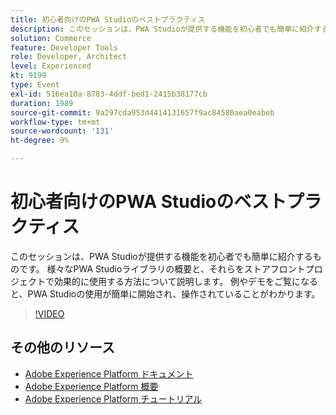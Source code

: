 ```yaml
---
title: 初心者向けのPWA Studioのベストプラクティス
description: このセッションは、PWA Studioが提供する機能を初心者でも簡単に紹介するものです。 様々なPWA Studioライブラリの概要と、それらをストアフロントプロジェクトで効果的に使用する方法について説明します。 例やデモをご覧になると、PWA Studioの使用が簡単に開始され、操作されていることがわかります。
solution: Commerce
feature: Developer Tools
role: Developer, Architect
level: Experienced
kt: 9199
type: Event
exl-id: 516ea10a-8783-4ddf-bed1-2415b38177cb
duration: 1989
source-git-commit: 9a297cda953d4414131657f9ac84580aea0eabeb
workflow-type: tm+mt
source-wordcount: '131'
ht-degree: 9%

---
```


# 初心者向けのPWA Studioのベストプラクティス

このセッションは、PWA Studioが提供する機能を初心者でも簡単に紹介するものです。
様々なPWA Studioライブラリの概要と、それらをストアフロントプロジェクトで効果的に使用する方法について説明します。
例やデモをご覧になると、PWA Studioの使用が簡単に開始され、操作されていることがわかります。

>[!VIDEO](https://video.tv.adobe.com/v/337764/?quality=12&learn=on&hidetitle=true)

## その他のリソース

- [Adobe Experience Platform ドキュメント ](https://experienceleague.adobe.com/docs/experience-platform.html?lang=ja)
- [Adobe Experience Platform 概要](https://experienceleague.adobe.com/docs/experience-platform/landing/home.html?lang=ja)
- [Adobe Experience Platform チュートリアル](https://experienceleague.adobe.com/docs/platform-learn/tutorials/overview.html?lang=ja)

